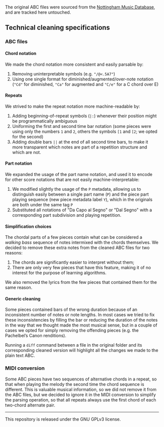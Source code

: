 The original ABC files were sourced from the [Nottingham Music Database](http://abc.sourceforge.net/NMD/), and are tracked here untouched.

## Technical cleaning specifications

### ABC files

#### Chord notation
We made the chord notation more consistent and easily parsable by:

1. Removing uninterpretable symbols (e.g. `"/@<.5A7"`)
2. Using one single format for diminished/augmented/over-note notation (`"Cd"` for diminished, `"Ca"` for augmented and `"C/e"` for a C chord over E)

#### Repeats
We strived to make the repeat notation more machine-readable by:

1. Adding beginning-of-repeat symbols (`|:`) whenever their position might be programmatically ambiguous
2. Uniforming the first and second time bar notation (some pieces were using only the numbers `1` and `2`, others the symbols `[1` and `[2`; we opted for the second)
3. Adding double bars `||` at the end of all second time bars, to make it more transparent which notes are part of a repetition structure and which are not.

#### Part notation
We expanded the usage of the part name notation, and used it to encode for other score notations that are not easily machine-interpretable:

1. We modified slightly the usage of the `P` metadata, allowing us to distinguish easily between a single part name (`P`) and the piece part playing sequence (new piece metadata label `Y`), which in the originals are both under the same tag `P`
2. Substituted all notations of "Da Capo al Segno" or "Dal Segno" with a corresponding part subdivision and playing repetition.

#### Simplification choices
The chordal parts of a few pieces contain what can be considered a _walking bass_ sequence of notes intermixed with the chords themselves. 
We decided to remove these extra notes from the cleaned ABC files for two reasons: 

1. The chords are significantly easier to interpret without them; 
2. There are only very few pieces that have this feature, making it of no interest for the purpose of learning algorithms.

We also removed the lyrics from the few pieces that contained them for the same reason.

#### Generic cleaning

Some pieces contained bars of the wrong duration because of an inconsistent number of notes or note lengths. 
In most cases we tried to fix these inconsistencies by filling the bar or reducing the duration of the notes in the way that we thought made the most musical sense, but in a couple of cases we opted for simply removing the offending pieces (e.g. the Pachelbel’s Canon renditions).

Running a `diff` command between a file in the original folder and its corresponding cleaned version will highlight all the changes we made to the plain text ABC.

### MIDI conversion

Some ABC pieces have two sequences of alternative chords in a repeat, so that when playing the melody the second time the chord sequence is different. 
This is valuable musical information, so we did not remove it from the ABC files, but we decided to ignore it in the MIDI conversion to simplify the parsing operation, so that all repeats always use the first chord of each two-chord alternate pair.

-----
This repository is released under the GNU GPLv3 license.
